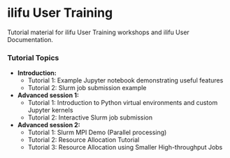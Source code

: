 # ilifu User Training

Tutorial material for ilifu User Training workshops and ilifu User Documentation.

### Tutorial Topics

* **Introduction:**
    * Tutorial 1: Example Jupyter notebook demonstrating useful features
    * Tutorial 2: Slurm job submission example
* **Advanced session 1:**
    * Tutorial 1: Introduction to Python virtual environments and custom Jupyter kernels
    * Tutorial 2: Interactive Slurm job submission
* **Advanced session 2:**
    * Tutorial 1: Slurm MPI Demo (Parallel processing)
    * Tutorial 2: Resource Allocation Tutorial
    * Tutorial 3: Resource Allocation using Smaller High-throughput Jobs
